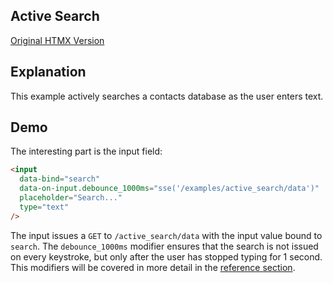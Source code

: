 ## Active Search

[Original HTMX Version](https://htmx.org/examples/active-search/)

## Explanation

This example actively searches a contacts database as the user enters text.

## Demo

<div>
<div id="active_search" data-on-load="sse('/examples/active_search/updates')"></div>
</div>

The interesting part is the input field:

```html
<input
  data-bind="search"
  data-on-input.debounce_1000ms="sse('/examples/active_search/data')"
  placeholder="Search..."
  type="text"
/>
```

The input issues a `GET` to `/active_search/data` with the input value bound to `search`. The `debounce_1000ms` modifier ensures that the search is not issued on every keystroke, but only after the user has stopped typing for 1 second. This modifiers will be covered in more detail in the [reference section](/reference).
